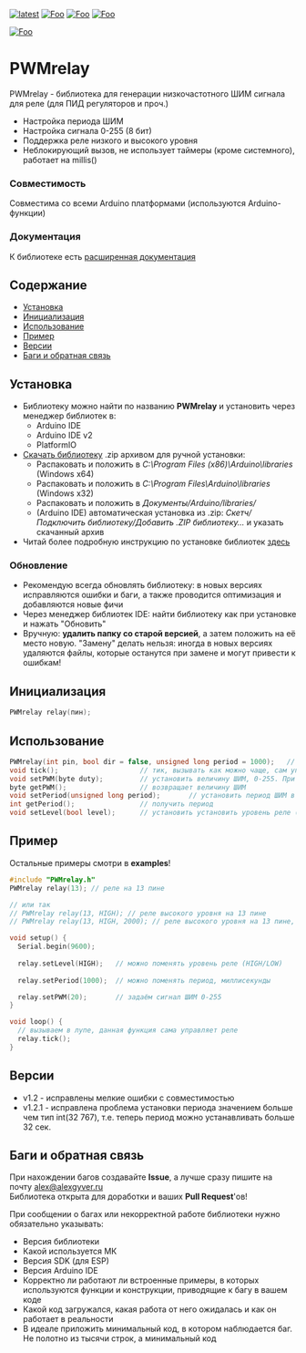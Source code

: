 [![latest](https://img.shields.io/github/v/release/GyverLibs/PWMrelay.svg?color=brightgreen)](https://github.com/GyverLibs/PWMrelay/releases/latest/download/PWMrelay.zip)
[![Foo](https://img.shields.io/badge/Website-AlexGyver.ru-blue.svg?style=flat-square)](https://alexgyver.ru/)
[![Foo](https://img.shields.io/badge/%E2%82%BD$%E2%82%AC%20%D0%9D%D0%B0%20%D0%BF%D0%B8%D0%B2%D0%BE-%D1%81%20%D1%80%D1%8B%D0%B1%D0%BA%D0%BE%D0%B9-orange.svg?style=flat-square)](https://alexgyver.ru/support_alex/)
[![Foo](https://img.shields.io/badge/README-ENGLISH-blueviolet.svg?style=flat-square)](https://github-com.translate.goog/GyverLibs/PWMrelay?_x_tr_sl=ru&_x_tr_tl=en)  

[![Foo](https://img.shields.io/badge/ПОДПИСАТЬСЯ-НА%20ОБНОВЛЕНИЯ-brightgreen.svg?style=social&logo=telegram&color=blue)](https://t.me/GyverLibs)

# PWMrelay
PWMrelay - библиотека для генерации низкочастотного ШИМ сигнала для реле (для ПИД регуляторов и проч.)
- Настройка периода ШИМ
- Настройка сигнала 0-255 (8 бит)
- Поддержка реле низкого и высокого уровня
- Неблокирующий вызов, не использует таймеры (кроме системного), работает на millis()

### Совместимость
Совместима со всеми Arduino платформами (используются Arduino-функции)

### Документация
К библиотеке есть [расширенная документация](https://alexgyver.ru/PWMrelay/)

## Содержание
- [Установка](#install)
- [Инициализация](#init)
- [Использование](#usage)
- [Пример](#example)
- [Версии](#versions)
- [Баги и обратная связь](#feedback)

<a id="install"></a>
## Установка
- Библиотеку можно найти по названию **PWMrelay** и установить через менеджер библиотек в:
    - Arduino IDE
    - Arduino IDE v2
    - PlatformIO
- [Скачать библиотеку](https://github.com/GyverLibs/PWMrelay/archive/refs/heads/main.zip) .zip архивом для ручной установки:
    - Распаковать и положить в *C:\Program Files (x86)\Arduino\libraries* (Windows x64)
    - Распаковать и положить в *C:\Program Files\Arduino\libraries* (Windows x32)
    - Распаковать и положить в *Документы/Arduino/libraries/*
    - (Arduino IDE) автоматическая установка из .zip: *Скетч/Подключить библиотеку/Добавить .ZIP библиотеку…* и указать скачанный архив
- Читай более подробную инструкцию по установке библиотек [здесь](https://alexgyver.ru/arduino-first/#%D0%A3%D1%81%D1%82%D0%B0%D0%BD%D0%BE%D0%B2%D0%BA%D0%B0_%D0%B1%D0%B8%D0%B1%D0%BB%D0%B8%D0%BE%D1%82%D0%B5%D0%BA)
### Обновление
- Рекомендую всегда обновлять библиотеку: в новых версиях исправляются ошибки и баги, а также проводится оптимизация и добавляются новые фичи
- Через менеджер библиотек IDE: найти библиотеку как при установке и нажать "Обновить"
- Вручную: **удалить папку со старой версией**, а затем положить на её место новую. "Замену" делать нельзя: иногда в новых версиях удаляются файлы, которые останутся при замене и могут привести к ошибкам!


<a id="init"></a>
## Инициализация
```cpp
PWMrelay relay(пин);
```

<a id="usage"></a>
## Использование
```cpp
PWMrelay(int pin, bool dir = false, unsigned long period = 1000);	// пин, уровень реле HIGH/LOW, период
void tick();					// тик, вызывать как можно чаще, сам управляет реле
void setPWM(byte duty);			// установить величину ШИМ, 0-255. При значении 0 и 255 тик неактивен!
byte getPWM();					// возвращает величину ШИМ
void setPeriod(unsigned long period);		// установить период ШИМ в миллисек. (по умолч. 1000мс == 1с)
int getPeriod();				// получить период
void setLevel(bool level);		// установить установить уровень реле (HIGH/LOW)
```

<a id="example"></a>
## Пример
Остальные примеры смотри в **examples**!
```cpp
#include "PWMrelay.h"
PWMrelay relay(13); // реле на 13 пине

// или так
// PWMrelay relay(13, HIGH); // реле высокого уровня на 13 пине
// PWMrelay relay(13, HIGH, 2000); // реле высокого уровня на 13 пине, период 2 секунды

void setup() {
  Serial.begin(9600);
  
  relay.setLevel(HIGH);   // можно поменять уровень реле (HIGH/LOW)
  
  relay.setPeriod(1000);  // можно поменять период, миллисекунды

  relay.setPWM(20);       // задаём сигнал ШИМ 0-255
}

void loop() {
  // вызываем в лупе, данная функция сама управляет реле
  relay.tick();   
}
```

<a id="versions"></a>
## Версии
- v1.2 - исправлены мелкие ошибки с совместимостью
- v1.2.1 - исправлена проблема установки периода значением больше чем тип int(32 767), т.е. теперь период можно устанавливать больше 32 сек.

<a id="feedback"></a>
## Баги и обратная связь
При нахождении багов создавайте **Issue**, а лучше сразу пишите на почту [alex@alexgyver.ru](mailto:alex@alexgyver.ru)  
Библиотека открыта для доработки и ваших **Pull Request**'ов!


При сообщении о багах или некорректной работе библиотеки нужно обязательно указывать:
- Версия библиотеки
- Какой используется МК
- Версия SDK (для ESP)
- Версия Arduino IDE
- Корректно ли работают ли встроенные примеры, в которых используются функции и конструкции, приводящие к багу в вашем коде
- Какой код загружался, какая работа от него ожидалась и как он работает в реальности
- В идеале приложить минимальный код, в котором наблюдается баг. Не полотно из тысячи строк, а минимальный код
